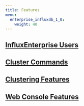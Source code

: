```yaml
---
title: Features
menu:
  enterprise_influxdb_1_0:
    weight: 40
---
```


## [InfluxEnterprise Users](/enterprise_influxdb/v1.0/features/users/)
## [Cluster Commands](/enterprise_influxdb/v1.0/features/cluster-commands/)
## [Clustering Features](/enterprise_influxdb/v1.0/features/clustering-features/)
## [Web Console Features](/enterprise_influxdb/v1.0/features/web-console-features/)
